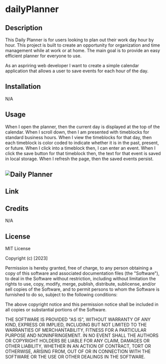 # dailyPlanner

## Description

This Daily Planner is for users looking to plan out their work day hour by hour. This project is built to create an opportunity for organization and time management while at work or at home. The main goal is to provide an easy efficient planner for everyone to use. 

As an aspriring web developer I want to create a simple calendar application that allows a user to save events for each hour of the day.

## Installation 
N/A

## Usage

When I open the planner, then the current day is displayed at the top of the calendar. When I scroll down, then I am presented with timeblocks for standard business hours. When I view the timeblocks for that day, then each timeblock is color coded to indicate whether it is in the past, present, or future. When I click into a timeblock then, I can enter an event. When I click the save button for that timeblock then, the text for that event is saved in local storage. When I refresh the page, then the saved events persist. 


## ![Daily Planner](./assets/images/)

## Link 




## Credits 
N/A 

## License

MIT License

Copyright (c) [2023]

Permission is hereby granted, free of charge, to any person obtaining a copy
of this software and associated documentation files (the "Software"), to deal
in the Software without restriction, including without limitation the rights
to use, copy, modify, merge, publish, distribute, sublicense, and/or sell
copies of the Software, and to permit persons to whom the Software is
furnished to do so, subject to the following conditions:

The above copyright notice and this permission notice shall be included in all
copies or substantial portions of the Software.

THE SOFTWARE IS PROVIDED "AS IS", WITHOUT WARRANTY OF ANY KIND, EXPRESS OR
IMPLIED, INCLUDING BUT NOT LIMITED TO THE WARRANTIES OF MERCHANTABILITY,
FITNESS FOR A PARTICULAR PURPOSE AND NONINFRINGEMENT. IN NO EVENT SHALL THE
AUTHORS OR COPYRIGHT HOLDERS BE LIABLE FOR ANY CLAIM, DAMAGES OR OTHER
LIABILITY, WHETHER IN AN ACTION OF CONTRACT, TORT OR OTHERWISE, ARISING FROM,
OUT OF OR IN CONNECTION WITH THE SOFTWARE OR THE USE OR OTHER DEALINGS IN THE
SOFTWARE.